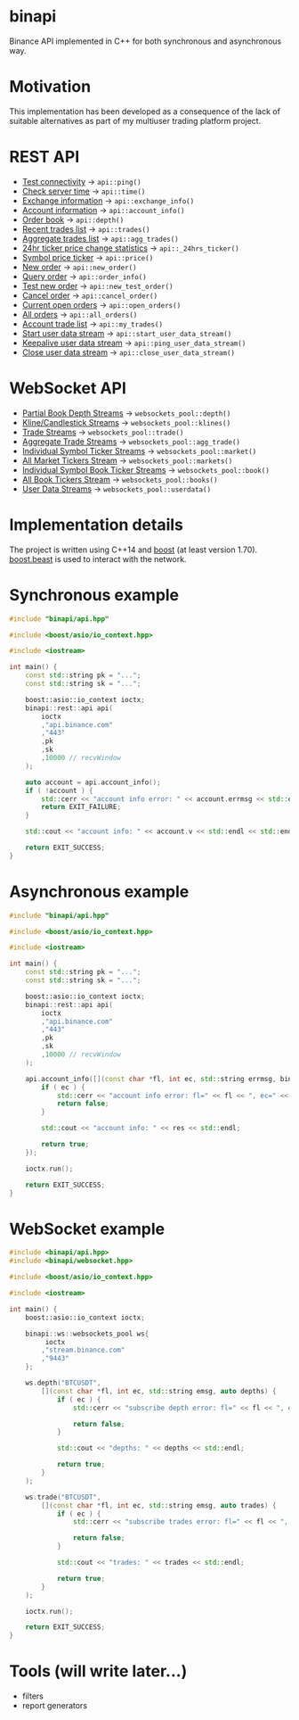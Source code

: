 # binapi
Binance API implemented in C++ for both synchronous and asynchronous way.

# Motivation
This implementation has been developed as a consequence of the lack of suitable alternatives as part of my multiuser trading platform project.

# REST API
- [Test connectivity](https://github.com/binance-exchange/binance-official-api-docs/blob/master/rest-api.md#test-connectivity) -> `api::ping()`
- [Check server time](https://github.com/binance-exchange/binance-official-api-docs/blob/master/rest-api.md#check-server-time) -> `api::time()`
- [Exchange information](https://github.com/binance-exchange/binance-official-api-docs/blob/master/rest-api.md#exchange-information) -> `api::exchange_info()`
- [Account information](https://github.com/binance-exchange/binance-official-api-docs/blob/master/rest-api.md#account-information-user_data) -> `api::account_info()`
- [Order book](https://github.com/binance-exchange/binance-official-api-docs/blob/master/rest-api.md#order-book) -> `api::depth()`
- [Recent trades list](https://github.com/binance-exchange/binance-official-api-docs/blob/master/rest-api.md#recent-trades-list) -> `api::trades()`
- [Aggregate trades list](https://github.com/binance-exchange/binance-official-api-docs/blob/master/rest-api.md#compressedaggregate-trades-list) -> `api::agg_trades()`
- [24hr ticker price change statistics](https://github.com/binance-exchange/binance-official-api-docs/blob/master/rest-api.md#24hr-ticker-price-change-statistics) -> `api::_24hrs_ticker()`
- [Symbol price ticker](https://github.com/binance-exchange/binance-official-api-docs/blob/master/rest-api.md#symbol-price-ticker) -> `api::price()`
- [New order](https://github.com/binance-exchange/binance-official-api-docs/blob/master/rest-api.md#new-order--trade) -> `api::new_order()`
- [Query order](https://github.com/binance-exchange/binance-official-api-docs/blob/master/rest-api.md#query-order-user_data) -> `api::order_info()`
- [Test new order](https://github.com/binance-exchange/binance-official-api-docs/blob/master/rest-api.md#test-new-order-trade) -> `api::new_test_order()`
- [Cancel order](https://github.com/binance-exchange/binance-official-api-docs/blob/master/rest-api.md#cancel-order-trade) -> `api::cancel_order()`
- [Current open orders](https://github.com/binance-exchange/binance-official-api-docs/blob/master/rest-api.md#current-open-orders-user_data) -> `api::open_orders()`
- [All orders](https://github.com/binance-exchange/binance-official-api-docs/blob/master/rest-api.md#all-orders-user_data) -> `api::all_orders()`
- [Account trade list](https://github.com/binance-exchange/binance-official-api-docs/blob/master/rest-api.md#account-trade-list-user_data) -> `api::my_trades()`
- [Start user data stream](https://github.com/binance-exchange/binance-official-api-docs/blob/master/rest-api.md#start-user-data-stream-user_stream) -> `api::start_user_data_stream()`
- [Keepalive user data stream](https://github.com/binance-exchange/binance-official-api-docs/blob/master/rest-api.md#keepalive-user-data-stream-user_stream) -> `api::ping_user_data_stream()`
- [Close user data stream](https://github.com/binance-exchange/binance-official-api-docs/blob/master/rest-api.md#close-user-data-stream-user_stream) -> `api::close_user_data_stream()`

# WebSocket API
- [Partial Book Depth Streams](https://github.com/binance-exchange/binance-official-api-docs/blob/master/web-socket-streams.md#partial-book-depth-streams) -> `websockets_pool::depth()`
- [Kline/Candlestick Streams](https://github.com/binance-exchange/binance-official-api-docs/blob/master/web-socket-streams.md#klinecandlestick-streams) -> `websockets_pool::klines()`
- [Trade Streams](https://github.com/binance-exchange/binance-official-api-docs/blob/master/web-socket-streams.md#trade-streams) -> `websockets_pool::trade()`
- [Aggregate Trade Streams](https://github.com/binance-exchange/binance-official-api-docs/blob/master/web-socket-streams.md#aggregate-trade-streams) -> `websockets_pool::agg_trade()`
- [Individual Symbol Ticker Streams](https://github.com/binance-exchange/binance-official-api-docs/blob/master/web-socket-streams.md#individual-symbol-ticker-streams) -> `websockets_pool::market()`
- [All Market Tickers Stream](https://github.com/binance-exchange/binance-official-api-docs/blob/master/web-socket-streams.md#all-market-tickers-stream) -> `websockets_pool::markets()`
- [Individual Symbol Book Ticker Streams](https://github.com/binance/binance-spot-api-docs/blob/master/web-socket-streams.md#individual-symbol-book-ticker-streams) -> `websockets_pool::book()`
- [All Book Tickers Stream](https://github.com/binance/binance-spot-api-docs/blob/master/web-socket-streams.md#all-book-tickers-stream) -> `websockets_pool::books()`
- [User Data Streams](https://github.com/binance-exchange/binance-official-api-docs/blob/master/user-data-stream.md) -> `websockets_pool::userdata()`

# Implementation details
The project is written using C++14 and [boost](https://www.boost.org/) (at least version 1.70). [boost.beast](https://www.boost.org/doc/libs/1_73_0/libs/beast/index.html) is used to interact with the network.

# Synchronous example
```cpp
#include "binapi/api.hpp"

#include <boost/asio/io_context.hpp>

#include <iostream>

int main() {
    const std::string pk = "...";
    const std::string sk = "...";

    boost::asio::io_context ioctx;
    binapi::rest::api api(
        ioctx
        ,"api.binance.com"
        ,"443"
        ,pk
        ,sk
        ,10000 // recvWindow
    );

    auto account = api.account_info();
    if ( !account ) {
        std::cerr << "account info error: " << account.errmsg << std::endl;
        return EXIT_FAILURE;
    }

    std::cout << "account info: " << account.v << std::endl << std::endl;

    return EXIT_SUCCESS;
}

```

# Asynchronous example
```cpp
#include "binapi/api.hpp"

#include <boost/asio/io_context.hpp>

#include <iostream>

int main() {
    const std::string pk = "...";
    const std::string sk = "...";

    boost::asio::io_context ioctx;
    binapi::rest::api api(
        ioctx
        ,"api.binance.com"
        ,"443"
        ,pk
        ,sk
        ,10000 // recvWindow
    );

    api.account_info([](const char *fl, int ec, std::string errmsg, binapi::rest::account_info_t res) {
        if ( ec ) {
            std::cerr << "account info error: fl=" << fl << ", ec=" << ec << ", emsg=" << errmsg << std::endl;
            return false;
        }

        std::cout << "account info: " << res << std::endl;

        return true;
    });

    ioctx.run();

    return EXIT_SUCCESS;
}
```

# WebSocket example
```cpp
#include <binapi/api.hpp>
#include <binapi/websocket.hpp>

#include <boost/asio/io_context.hpp>

#include <iostream>

int main() {
    boost::asio::io_context ioctx;

    binapi::ws::websockets_pool ws{
         ioctx
        ,"stream.binance.com"
        ,"9443"
    };

    ws.depth("BTCUSDT",
        [](const char *fl, int ec, std::string emsg, auto depths) {
            if ( ec ) {
                std::cerr << "subscribe depth error: fl=" << fl << ", ec=" << ec << ", emsg=" << emsg << std::endl;

                return false;
            }

            std::cout << "depths: " << depths << std::endl;

            return true;
        }
    );

    ws.trade("BTCUSDT",
        [](const char *fl, int ec, std::string emsg, auto trades) {
            if ( ec ) {
                std::cerr << "subscribe trades error: fl=" << fl << ", ec=" << ec << ", emsg=" << emsg << std::endl;

                return false;
            }

            std::cout << "trades: " << trades << std::endl;

            return true;
        }
    );

    ioctx.run();

    return EXIT_SUCCESS;
}
```

# Tools (will write later...)
- filters
- report generators
